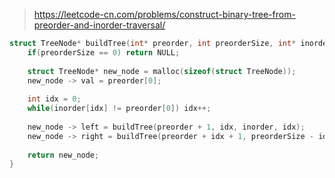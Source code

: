 > https://leetcode-cn.com/problems/construct-binary-tree-from-preorder-and-inorder-traversal/

``` c
struct TreeNode* buildTree(int* preorder, int preorderSize, int* inorder, int inorderSize){
    if(preorderSize == 0) return NULL;
    
    struct TreeNode* new_node = malloc(sizeof(struct TreeNode));
    new_node -> val = preorder[0];
    
    int idx = 0;
    while(inorder[idx] != preorder[0]) idx++;
    
    new_node -> left = buildTree(preorder + 1, idx, inorder, idx);
    new_node -> right = buildTree(preorder + idx + 1, preorderSize - idx - 1, inorder + idx + 1, preorderSize - idx - 1);
    
    return new_node;
}
```